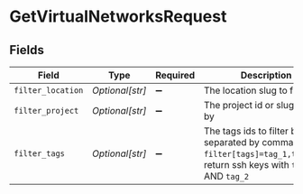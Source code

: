 # GetVirtualNetworksRequest


## Fields

| Field                                                                                                                       | Type                                                                                                                        | Required                                                                                                                    | Description                                                                                                                 |
| --------------------------------------------------------------------------------------------------------------------------- | --------------------------------------------------------------------------------------------------------------------------- | --------------------------------------------------------------------------------------------------------------------------- | --------------------------------------------------------------------------------------------------------------------------- |
| `filter_location`                                                                                                           | *Optional[str]*                                                                                                             | :heavy_minus_sign:                                                                                                          | The location slug to filter by                                                                                              |
| `filter_project`                                                                                                            | *Optional[str]*                                                                                                             | :heavy_minus_sign:                                                                                                          | The project id or slug to filter by                                                                                         |
| `filter_tags`                                                                                                               | *Optional[str]*                                                                                                             | :heavy_minus_sign:                                                                                                          | The tags ids to filter by, separated by comma, e.g. `filter[tags]=tag_1,tag_2`will return ssh keys with `tag_1` AND `tag_2` |